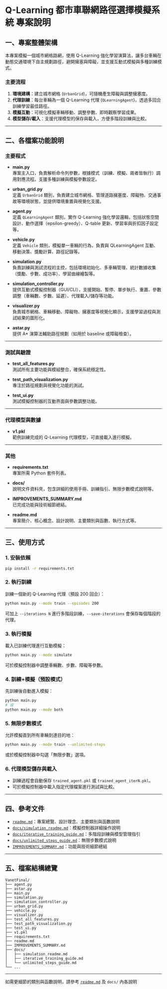 # Q-Learning 都市車聯網路徑選擇模擬系統 專案說明

## 一、專案整體架構

本專案模擬一個城市網格路網，使用 Q-Learning 強化學習演算法，讓多台車輛在動態交通環境下自主規劃路徑，避開擁塞與障礙，並支援互動式模擬與多種訓練模式。

### 主要流程
1. **環境建構**：建立城市網格 (`UrbanGrid`)，可隨機產生障礙與調整擁塞度。
2. **代理訓練**：每台車輛為一個 Q-Learning 代理 (`QLearningAgent`)，透過多回合訓練學習最佳路徑。
3. **模擬互動**：可視化模擬車輛移動、調整參數、即時觀察學習成果。
4. **模型儲存/載入**：支援代理模型的保存與載入，方便多階段訓練與比較。

---

## 二、各檔案功能說明

### 主要程式

- **main.py**  
  專案主入口，負責解析命令列參數，根據模式（訓練、模擬、兩者皆執行）調用對應流程。支援多種訓練與模擬參數設定。

- **urban_grid.py**  
  定義 `UrbanGrid` 類別，負責建立城市網格、管理道路擁塞度、障礙物、交通事故等環境狀態，並提供環境重置與視覺化支援。

- **agent.py**  
  定義 `QLearningAgent` 類別，實作 Q-Learning 強化學習邏輯，包括狀態空間設計、動作選擇（epsilon-greedy）、Q-table 更新、學習率與折扣因子設定等。

- **vehicle.py**  
  定義 `Vehicle` 類別，模擬單一車輛的行為，負責與 QLearningAgent 互動、移動決策、獎勵計算、路徑記錄等。

- **simulation.py**  
  負責訓練與測試流程的主控，包括環境初始化、多車輛管理、統計數據收集（獎勵、步數、成功率）、學習曲線繪製等。

- **simulation_controller.py**  
  提供互動式模擬控制器（GUI/CLI），支援開始、暫停、單步執行、重置、參數調整（車輛數、步數、延遲）、代理載入/儲存等功能。

- **visualizer.py**  
  負責城市網格、車輛移動、障礙物、擁塞度等視覺化顯示，支援學習過程與測試結果的圖形化。

- **astar.py**  
  提供 A* 演算法輔助路徑規劃（如用於 baseline 或障礙檢查）。

---

### 測試與驗證

- **test_all_features.py**  
  測試所有主要功能與模組整合，確保系統穩定性。

- **test_path_visualization.py**  
  專注於路徑規劃與視覺化功能的測試。

- **test_ui.py**  
  測試模擬控制器的互動界面與參數調整功能。

---

### 代理模型與數據

- **v1.pkl**  
  範例訓練完成的 Q-Learning 代理模型，可直接載入進行模擬。

---

### 其他

- **requirements.txt**  
  專案所需 Python 套件列表。

- **docs/**  
  說明文件資料夾，包含詳細的使用手冊、訓練指引、無限步數模式說明等。

- **IMPROVEMENTS_SUMMARY.md**  
  已完成功能與技術細節總結。

- **readme.md**  
  專案簡介、核心概念、設計說明、主要類別與函數、執行方式等。

---

## 三、使用方式

### 1. 安裝依賴
```bash
pip install -r requirements.txt
```

### 2. 執行訓練
訓練一個新的 Q-Learning 代理（預設 200 回合）：
```bash
python main.py --mode train --episodes 200
```
可加上 `--iterations N` 進行多階段訓練，`--save-iterations` 會保存每個階段的代理。

### 3. 執行模擬
載入已訓練代理進行互動模擬：
```bash
python main.py --mode simulate
```
可於模擬控制器中調整車輛數、步數、障礙等參數。

### 4. 訓練+模擬（預設模式）
先訓練後自動進入模擬：
```bash
python main.py
# 或
python main.py --mode both
```

### 5. 無限步數模式
允許模擬直到所有車輛到達目的地：
```bash
python main.py --mode train --unlimited-steps
```
或於模擬控制器中勾選「無限步數」選項。

### 6. 代理模型儲存與載入
- 訓練過程會自動保存 `trained_agent.pkl` 或 `trained_agent_iterN.pkl`。
- 可於模擬控制器中載入指定代理檔案進行測試與比較。

---

## 四、參考文件

- [`readme.md`](VanetFinal/readme.md)：專案總覽、設計理念、主要類別與函數說明
- [`docs/simulation_readme.md`](VanetFinal/docs/simulation_readme.md)：模擬控制器詳細操作說明
- [`docs/iterative_training_guide.md`](VanetFinal/docs/iterative_training_guide.md)：多階段訓練與模型管理指引
- [`docs/unlimited_steps_guide.md`](VanetFinal/docs/unlimited_steps_guide.md)：無限步數模式說明
- [`IMPROVEMENTS_SUMMARY.md`](VanetFinal/IMPROVEMENTS_SUMMARY.md)：功能與技術細節總結

---

## 五、檔案結構總覽

```
VanetFinal/
├── agent.py
├── astar.py
├── main.py
├── simulation.py
├── simulation_controller.py
├── urban_grid.py
├── vehicle.py
├── visualizer.py
├── test_all_features.py
├── test_path_visualization.py
├── test_ui.py
├── v1.pkl
├── requirements.txt
├── readme.md
├── IMPROVEMENTS_SUMMARY.md
├── docs/
│   ├── simulation_readme.md
│   ├── iterative_training_guide.md
│   └── unlimited_steps_guide.md
└── ...
```

---

如需更細節的類別與函數說明，請參考 [`readme.md`](VanetFinal/readme.md) 及 `docs/` 內各說明